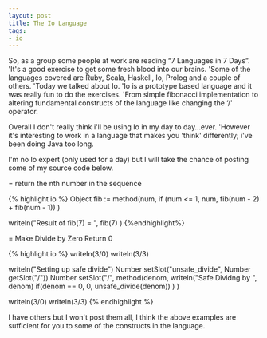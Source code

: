 ```yaml
---
layout: post
title: The Io Language
tags:
- io
---
```


So, as a group some people at work are reading &#8220;7 Languages in 7 Days&#8221;. 'It's a good exercise to get some fresh blood into our brains. 'Some of the languages covered are Ruby, Scala, Haskell, Io, Prolog and a couple of others. 'Today we talked about Io. 'Io is a prototype based language and it was really fun to do the exercises. 'From simple fibonacci implementation to altering fundamental constructs of the language like changing the &#8216;/' operator.

Overall I don't really think i'll be using Io in my day to day&#8230;ever. 'However it's interesting to work in a language that makes you &#8216;think' differently; i've been doing Java too long.

I'm no Io expert (only used for a day) but I will take the chance of posting some of my source code below.
    
= return the nth number in the sequence

{% highlight io %}
Object fib := method(num,
	if (num &lt;= 1, 
		num,
		fib(num - 2) + fib(num - 1))
)

writeln("Result of fib(7) = ", fib(7) )
{%endhighlight%}

= Make Divide by Zero Return 0

{% highlight io %}
writeln(3/0)
writeln(3/3)

writeln("Setting up safe divide")
Number setSlot("unsafe_divide", Number getSlot("/"))
Number setSlot("/", 
	method(denom, 
		writeln("Safe Dividng by ", denom)
		if(denom == 0, 0, unsafe_divide(denom))
	)
)

writeln(3/0)
writeln(3/3)
{% endhighlight %}

I have others but I won't post them all, I think the above examples are sufficient for you to some of the constructs in the language.